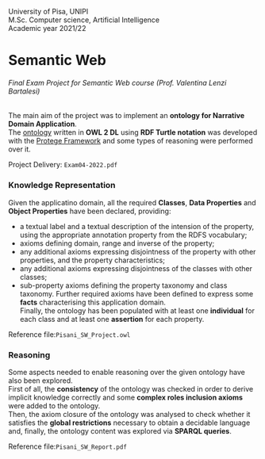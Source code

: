 University of Pisa, UNIPI \
M.Sc. Computer science, Artificial Intelligence \
Academic year 2021/22 

# Semantic Web

###### Final Exam Project for Semantic Web course (Prof. Valentina Lenzi Bartalesi)

The main aim of the project was to implement an **ontology for Narrative Domain Application**. \
The [ontology](Pisani_SW_Project.owl) written in **OWL 2 DL** using **RDF Turtle notation** was developed with the [Protege Framework](https://protege.stanford.edu/) and some types of reasoning were performed over it.

Project Delivery: `Exam04-2022.pdf` 

### Knowledge Representation

Given the applicatino domain, all the required **Classes**, **Data Properties** and **Object Properties** have been declared, providing:
- a textual label and a textual description of the intension of the property, using the appropriate annotation property from the RDFS vocabulary;
- axioms defining domain, range and inverse of the property; 
- any additional axioms expressing disjointness of the property with other properties, and the property characteristics;
- any additional axioms expressing disjointness of the classes with other classes;
- sub-property axioms defining the property taxonomy and class taxonomy.
Further required axioms have been defined to express some **facts** characterising this application domain. \
Finally, the ontology has been populated with at least one **individual** for each class and at least one **assertion** for each property.

Reference file:`Pisani_SW_Project.owl` 

### Reasoning

Some aspects needed to enable reasoning over the given ontology have also been explored. \
First of all, the **consistency** of the ontology was checked in order to derive implicit knowledge correctly and some **complex roles inclusion axioms** were added to the ontology. \
Then, the axiom closure of the ontology was analysed to check whether it satisfies the **global restrictions** necessary to obtain a decidable language and, finally, the ontology content was explored via **SPARQL queries**.  

Reference file:`Pisani_SW_Report.pdf` 
